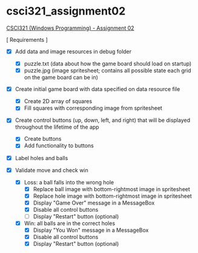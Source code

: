 # csci321_assignment02
[CSCI321 (Windows Programming) - Assignment 02](https://github.com/CDAGaming/csci321_assignment02)

[ Requirements ]

- [x] Add data and image resources in debug folder
	- [x] puzzle.txt (data about how the game board should load on startup)
	- [x] puzzle.jpg (image spritesheet; contains all possible state each grid on the game board can be in)

- [x] Create initial game board with data specified on data resource file
	- [x] Create 2D array of squares
	- [x] Fill squares with corresponding image from spritesheet

- [x] Create control buttons (up, down, left, and right) that will be displayed throughout the lifetime of the app
	- [x] Create buttons
	- [x] Add functionality to buttons

- [x] Label holes and balls

- [x] Validate move and check win
	- [x] Loss: a ball falls into the wrong hole
		- [x] Replace ball image with bottom-rightmost image in spritesheet
		- [x] Replace hole image with bottom-rightmost image in spritesheet
		- [x] Display "Game Over" message in a MessageBox
		- [x] Disable all control buttons
		- [ ] Display "Restart" button (optional)
	- [x] Win: all balls are in the correct holes
		- [x] Display "You Won" message in a MessageBox
		- [x] Disable all control buttons
		- [x] Display "Restart" button (optional)